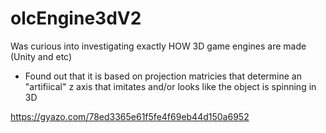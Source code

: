 # olcEngine3dV2

Was curious into investigating exactly HOW 3D game engines are made (Unity and etc)

- Found out that it is based on projection matricies that determine an "artifiical" z axis that imitates and/or looks like the object is spinning in 3D

https://gyazo.com/78ed3365e61f5fe4f69eb44d150a6952
